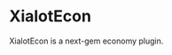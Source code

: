 # XialotEcon
XialotEcon is a next-gem <!-- not a typo, don't PR to change this --> economy plugin.
<!--
# Features
- Living Economy (supply/demand determines prices)
- Multiple currencies (want to have Trumps as a currency? Go ahead!)
- One plugin (You don't have to have 20 differnet plugins)
- Disable/Enable whatever features you desire!
- Easy to use API
- More

# Roadmap:
- [ ] Core plugin
  - [x] Create user account
  - [ ] Basic wallet
  - [ ] Withdraw/Deposit to/from wallet and bank.
  - [ ] Multiple currency support
    - [ ] Convert between currencies
    - [ ] Set currency value based on the BaseUnit
-->
